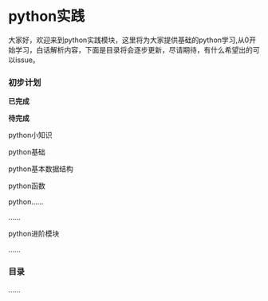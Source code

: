 # python实践

大家好，欢迎来到python实践模块，这里将为大家提供基础的python学习,从0开始学习，白话解析内容，下面是目录将会逐步更新，尽请期待，有什么希望出的可以issue。

### 初步计划

**已完成**



**待完成**

python小知识  

python基础

python基本数据结构

python函数

python……

……

python进阶模块

……

### 目录

……

